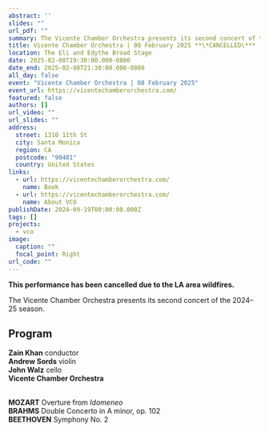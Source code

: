 ```yaml
---
abstract: ''
slides: ""
url_pdf: ""
summary: The Vicente Chamber Orchestra presents its second concert of the 2024–25 season.
title: Vicente Chamber Orchestra | 08 February 2025 **\*CANCELLED\***
location: The Eli and Edythe Broad Stage
date: 2025-02-08T19:30:00.000-0800
date_end: 2025-02-08T21:30:00.000-0800
all_day: false
event: "Vicente Chamber Orchestra | 08 February 2025"
event_url: https://vicentechamberorchestra.com/
featured: false
authors: []
url_video: ""
url_slides: ""
address:
  street: 1310 11th St
  city: Santa Monica
  region: CA
  postcode: "90401"
  country: United States
links:
  - url: https://vicentechamberorchestra.com/
    name: Book
  - url: https://vicentechamberorchestra.com/
    name: About VCO
publishDate: 2024-09-19T00:00:00.000Z
tags: []
projects:
  - vco
image:
  caption: ""
  focal_point: Right
url_code: ""
---
```

**This performance has been cancelled due to the LA area wildfires.**

The Vicente Chamber Orchestra presents its second concert of the 2024–25 season.

## Program
**Zain Khan** conductor<br>
**Andrew Sords** violin<br>
**John Walz** cello<br>
**Vicente Chamber Orchestra**
<br><br>

**MOZART** Overture from *Idomeneo*<br>
**BRAHMS** Double Concerto in A minor, op. 102<br>
**BEETHOVEN** Symphony No. 2<br>

